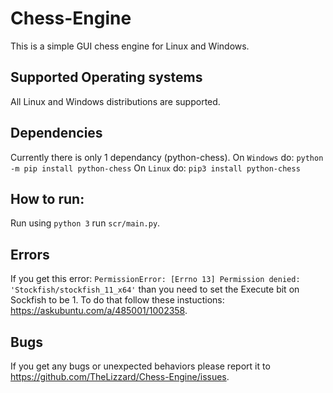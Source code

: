 # Chess-Engine
This is a simple GUI chess engine for Linux and Windows.


## Supported Operating systems
All Linux and Windows distributions are supported.


## Dependencies
Currently there is only 1 dependancy (python-chess).
On `Windows` do: `python -m pip install python-chess`
On `Linux` do: `pip3 install python-chess`


## How to run:
Run using `python 3` run `scr/main.py`.


## Errors
If you get this error: `PermissionError: [Errno 13] Permission denied: 'Stockfish/stockfish_11_x64'` than you need to set the Execute bit on Sockfish to be 1. To do that follow these instuctions: https://askubuntu.com/a/485001/1002358.


## Bugs
If you get any bugs or unexpected behaviors please report it to https://github.com/TheLizzard/Chess-Engine/issues.
